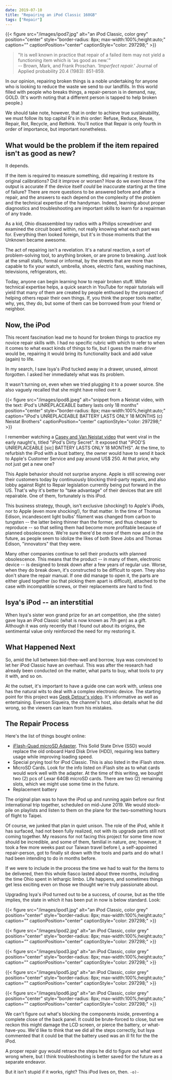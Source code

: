 ```yaml
---
date: 2019-07-10
title: "Repairing an iPod Classic 160GB"
tags: ["Repair"]
---
```

{{< figure src="/images/ipod7.jpg" alt="an iPod Classic, color grey" position="center" style="border-radius: 8px; max-width:100%;height:auto;" caption="" captionPosition="center" captionStyle="color: 297298;" >}}



> "It is well known in practice that repair of a failed item may not yield a functioning item which is 'as good as new.'"  
> -- Brown, Mark, and Frank Proschan. _'Imperfect repair.'_ Journal of Applied probability 20.4 (1983): 851-859.


In our opinion, repairing broken things is a noble undertaking for anyone who is looking to reduce the waste we send to our landfills. In this world filled with people who breaks things, a repair-person is in demand, nay, GOLD. (It's worth noting that a different person is tapped to help broken people.)

We should take note, however, that in order to achieve true sustainability, we must follow its top capital R's in _this_ order: Refuse, Reduce, Reuse, Repair, Rot, Recycle, and Rethink. You'll notice that Repair is only fourth in order of importance, but important nonetheless.



## What would be the problem if the item repaired isn't as good as new?
It depends.

If the item is required to measure something, did repairing it restore its original calibrations? Did it improve or worsen? How do we even know if the output is accurate if the device itself _could_ be inaccurate starting at the time of failure? There are more questions to be answered before and after a repair, and the answers to each depend on the complexity of the problem and the technical expertise of the handyman. Indeed, learning about proper diagnostics and troubleshooting are important skills to learn for a repairman of any trade.



As a kid, Ohio disassembled toy radios with a Philips screwdriver and examined the circuit board within, not really knowing what each part was for. Everything then looked foreign, but it's in those moments that the Unknown became awesome.



The act of repairing isn't a revelation. It's a natural reaction, a sort of problem-solving tool, to anything broken, or are prone to breaking. Just look at the small stalls, formal or informal, by the streets that are more than capable to fix your watch, umbrella, shoes, electric fans, washing machines, televisions, refrigerators, etc.




Today, anyone can begin learning how to repair broken stuff. While technical expertise helps, a quick search in YouTube for repair tutorials will yield that many of them are created by people enthused by the prospect of helping others repair their own things. If, you think the proper tools matter, why, yes, they do, but some of them can be borrowed from your friend or neighbor.



## Now, the iPod


This recent fascination lead me to hound for broken things to practice my novice repair skills with. I had no specific rubric with which to refer to when it comes to what exact kinds of things to fix, but I guess the main driver would be, repairing it would bring its functionality back and add value (again) to life.



In my search, I saw Isya's iPod tucked away in a drawer, unused, almost forgotten. I asked her immediately what was its problem.



It wasn't turning on, even when we tried plugging it to a power source. She also vaguely recalled that she might have rolled over it.

{{< figure src="/images/ipod8.jpeg" alt="snippet from a Neistat video, with the text: iPod's UNREPLACEABLE battery lasts only 18 months" position="center" style="border-radius: 8px; max-width:100%;height:auto;" caption="iPod's UNREPLACEABLE BATTERY LASTS ONLY 18 MONTHS (c) Neistat Brothers" captionPosition="center" captionStyle="color: 297298;" >}}

I remember watching a [Casey and Van Neistat video](https://invidious.snopyta.org/watch?v=SuTcavAzopg) that went viral in the early naught's, titled "iPod's Dirty Secret". It exposed that "iPOD'S UNREPLACEABLE [sic] BATTERY LASTS ONLY 18 MONTHS". At the time, to refurbish the iPod with a bust battery, the owner would have to send it back to Apple's Customer Service and pay around US$ 250. At that price, why not just get a new one?

This Apple behavior should not surprise anyone. Apple is still screwing over their customers today by continuously blocking third-party repairs, and also lobby against Right to Repair legislation currently being put forward in the US. That's why it's better to "take advantage" of their devices that are still repairable. One of them, fortunately is this iPod.

This business strategy, though, isn't exclusive (shocking!) to Apple's iPods, nor to Apple (even more shocking!), for that matter. In the time of Thomas Edison, incandescent light bulbs' filament was changed from carbon to tungsten -- the latter being thinner than the former, and thus cheaper to reproduce -- so that selling them had become more profitable because of planned obsolescence. We're sure there'd be more of them now and in the future, as people seem to idolize the likes of both Steve Jobs and Thomas Edison, "innovators" that they were.

Many other companies continue to sell their products with planned obsolescence. This means that the product -- in many of them, electronic device -- is designed to break down after a few years of regular use. Worse, when they do break down, it's constructed to be difficult to open. They also don't share the repair manual. If one did manage to open it, the parts are either glued together (so that picking them apart is difficult), attached to the case with incompatible screws, or their replacements are hard to find.


## Isya's iPod -- an interstitial



When Isya's sister won grand prize for an art competition, she (the sister) gave Isya an iPod Classic (what is now known as 7th gen) as a gift. Although it was only recently that I found out about its origins, the sentimental value only reinforced the need for my restoring it.



## What Happened Next



 So, amid the lull between bid-thee-well and borrow, Isya was convinced to let her iPod Classic have an overhaul. This was after the research had already been conducted on the matter, what parts to buy, what tools to pry it with, and so on.



At the outset, it's important to have a guide one can work with, unless one has the natural wits to deal with a complex electronic device. The starting point for this project was [Geek Detour's video](https://invidious.snopyta.org/watch?v=4AF1Pjbwc6c). It's informative as well as entertaining. Everson Siqueira, the channel's host, also details what he did wrong, so the viewers can learn from his mistakes.



## The Repair Process



Here's the list of things bought online:


* [iFlash-Quad microSD Adapter](https://www.iflash.xyz/store/iflash-quad/). This Solid State Drive (SSD) would replace the old onboard Hard Disk Drive (HDD), requiring less battery usage while improving loading speed.
*  Special prying tool for iPod Classic. This is also listed in the iFlash store.
* MicroSD Cards. Look for the info listed on iFlash site as to what cards would work well with the adapter. At the time of this writing, we bought two (2) pcs of Lexar 64GB microSD cards. There are two (2) remaining slots, which we might use some time in the future.
* Replacement battery


The original plan was to have the iPod up and running again before our first international trip together, scheduled on mid-June 2019. We would stock-pile on playlists and listen to them on the plane for the two-something hours of flight to Taipei.



Of course, we junked that plan in quiet unison. The role of the iPod, while it has surfaced, had not been fully realized, not with its upgrade parts still not coming together. My reasons for not facing this project for some time now should be incredible, and some of them, familial in nature, _are_; however, it took a few more weeks past our Taiwan travel before I, a self-appointed repair-person, got to finally sit down with the tools and parts and do what I had been intending to do in months before.



If we were to include in the process the time we had to wait for the items to be delivered, then this whole fiasco lasted about three months, including the time Ohio spent in lethargic limbo. Life happens, and sometimes things get less exciting even on those we thought we're truly passionate about.



Upgrading Isya's iPod turned out to be a success, of course, but as the title implies, the state in which it has been put in now is below standard. Look:


{{< figure src="/images/ipod1.jpg" alt="an iPod Classic, color grey" position="center" style="border-radius: 8px; max-width:100%;height:auto;" caption="" captionPosition="center" captionStyle="color: 297298;" >}}

{{< figure src="/images/ipod2.jpg" alt="an iPod Classic, color grey" position="center" style="border-radius: 8px; max-width:100%;height:auto;" caption="" captionPosition="center" captionStyle="color: 297298;" >}}

{{< figure src="/images/ipod3.jpg" alt="an iPod Classic, color grey" position="center" style="border-radius: 8px; max-width:100%;height:auto;" caption="" captionPosition="center" captionStyle="color: 297298;" >}}

{{< figure src="/images/ipod5.jpg" alt="an iPod Classic, color grey" position="center" style="border-radius: 8px; max-width:100%;height:auto;" caption="" captionPosition="center" captionStyle="color: 297298;" >}}

{{< figure src="/images/ipod6.jpg" alt="an iPod Classic, color grey" position="center" style="border-radius: 8px; max-width:100%;height:auto;" caption="" captionPosition="center" captionStyle="color: 297298;" >}}


We can't figure out what's blocking the components inside, preventing a complete close of the back panel. It could be brute-forced to close, but we reckon this might damage the LCD screen, or pierce the battery, or what-have-you. We'd like to think that we did all the steps correctly, but Isya commented that it could be that the battery used was an ill fit for the the iPod.



A proper repair guy would retrace the steps he did to figure out what went wrong where, but I think troubleshooting is better saved for the future as a separate endeavor.



But it isn't stupid if it works, right? This iPod lives on, then. ```-o)-```
